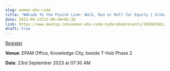 ```yaml
---
slug: women-who-code
title: "WWCode To the Finish Line: Walk, Run or Roll for Equity | Global Fundraiser"
date: 2022-09-23T22:00:48+05:30
link: https://www.meetup.com/women-who-code-hyderabad/events/295683461/
draft: true
---
```


[Register](https://www.meetup.com/women-who-code-hyderabad/events/295683461/)

**Venue**: EPAM Office, Knowledge City, beside T-Hub Phase 2

**Date**: 23rd September 2023 at 07:30 AM 